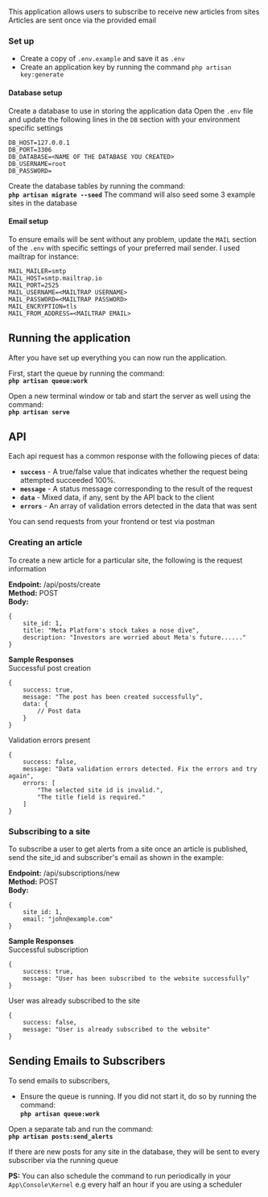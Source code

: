 This application allows users to subscribe to receive new articles from sites
Articles are sent once via the provided email

### Set up
- Create a copy of `.env.example` and save it as `.env`
- Create an application key by running the command `php artisan key:generate`

#### Database setup
Create a database to use in storing the application data
Open the `.env` file and update the following lines in the `DB` section with your environment specific settings
```
DB_HOST=127.0.0.1
DB_PORT=3306
DB_DATABASE=<NAME OF THE DATABASE YOU CREATED>
DB_USERNAME=root
DB_PASSWORD=
```
Create the database tables by running the command:<br>**`php artisan migrate --seed`**
  The command will also seed some 3 example sites in the database

#### Email setup
To ensure emails will be sent without any problem, update the `MAIL` section of the `.env` with specific settings of your preferred mail sender. I used mailtrap for instance:
```
MAIL_MAILER=smtp
MAIL_HOST=smtp.mailtrap.io
MAIL_PORT=2525
MAIL_USERNAME=<MAILTRAP USERNAME>
MAIL_PASSWORD=<MAILTRAP PASSWORD>
MAIL_ENCRYPTION=tls
MAIL_FROM_ADDRESS=<MAILTRAP EMAIL>
```

## Running the application
After you have set up everything you can now run the application.

First, start the queue by running the command:<br>**`php artisan queue:work`**

Open a new terminal window or tab and start the server as well using the command:<br>**`php artisan serve`**

## API
Each api request has a common response with the following pieces of data:
- **`success`** - A true/false value that indicates whether the request being attempted succeeded 100%.
- **`message`** - A status message corresponding to the result of the request
- **`data`** - Mixed data, if any, sent by the API back to the client
- **`errors`** - An array of validation errors detected in the data that was sent
  
You can send requests from your frontend or test via postman

### Creating an article
To create a new article for a particular site, the following is the request information

**Endpoint:** /api/posts/create<br> **Method:** POST<br> **Body:**
```
{
    site_id: 1,
    title: "Meta Platform's stock takes a nose dive",
    description: "Investors are worried about Meta's future......"
}
```

**Sample Responses**
<br>Successful post creation
```
{
    success: true,
    message: "The post has been created successfully",
    data: {
        // Post data
    }
}
```

Validation errors present
```
{
    success: false,
    message: "Data validation errors detected. Fix the errors and try again",
    errors: [
        "The selected site id is invalid.",
        "The title field is required."
    ]
}
```

### Subscribing to a site
To subscribe a user to get alerts from a site once an article is published, send the site_id and subscriber's email as shown in the example:

**Endpoint:** /api/subscriptions/new <br>**Method:** POST <br> **Body:**
```
{
    site_id: 1,
    email: "john@example.com"
}
```

**Sample Responses**
<br>Successful subscription
```
{
    success: true,
    message: "User has been subscribed to the website successfully"
}
```

User was already subscribed to the site
```
{
    success: false,
    message: "User is already subscribed to the website"
}
```

## Sending Emails to Subscribers
To send emails to subscribers,
- Ensure the queue is running. If you did not start it, do so by running the command:<br>**`php artisan queue:work`**

Open a separate tab and run the command:<br>**`php artisan posts:send_alerts`**

If there are new posts for any site in the database, they will be sent to every subscriber via the running queue

**PS:** You can also schedule the command to run periodically in your `App\Console\Kernel` e.g every half an hour if you are using a scheduler

